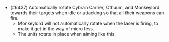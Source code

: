 - (#6437) Automatically rotate Cybran Carrier, Othuum, and Monkeylord towards their targets when idle or attacking so that all their weapons can fire.
    - Monkeylord will not automatically rotate when the laser is firing, to make it get in the way of micro less.
    - The units rotate in place when aiming like this.

